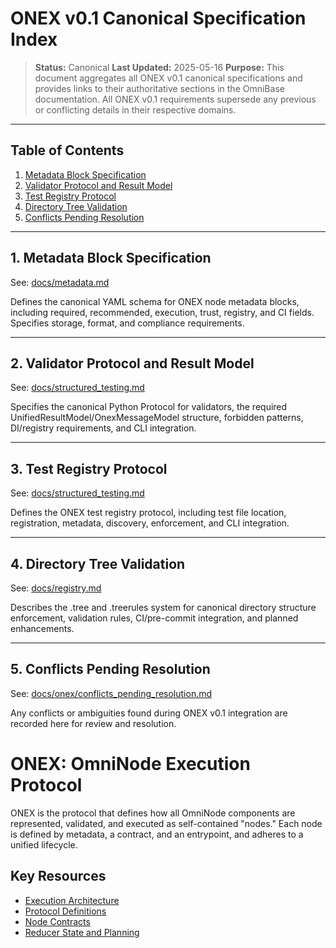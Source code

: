 <!-- === OmniNode:Metadata ===
<!-- metadata_version: 0.1.0 -->
<!-- protocol_version: 0.1.0 -->
<!-- owner: OmniNode Team -->
<!-- copyright: OmniNode Team -->
<!-- schema_version: 0.1.0 -->
<!-- name: index.md -->
<!-- version: 1.0.0 -->
<!-- uuid: 4f0c9972-dc4b-4151-828d-7ec99ae7a737 -->
<!-- author: OmniNode Team -->
<!-- created_at: 2025-05-21T12:41:40.161147 -->
<!-- last_modified_at: 2025-05-21T16:42:46.046730 -->
<!-- description: Stamped by ONEX -->
<!-- state_contract: state_contract://default -->
<!-- lifecycle: active -->
<!-- hash: 760b162092bbaf6dc7b29deba3da286c389ac6923aeef85945ce1f0531231cb7 -->
<!-- entrypoint: {'type': 'python', 'target': 'index.md'} -->
<!-- runtime_language_hint: python>=3.11 -->
<!-- namespace: onex.stamped.index -->
<!-- meta_type: tool -->
<!-- === /OmniNode:Metadata === -->

<!-- === OmniNode:Metadata ===
<!-- metadata_version: 0.1.0 -->
<!-- protocol_version: 0.1.0 -->
<!-- owner: OmniNode Team -->
<!-- copyright: OmniNode Team -->
<!-- schema_version: 0.1.0 -->
<!-- name: index.md -->
<!-- version: 1.0.0 -->
<!-- uuid: 8141b22e-73de-4f5e-80fb-01d0eaa232de -->
<!-- author: OmniNode Team -->
<!-- created_at: 2025-05-21T12:33:43.436693 -->
<!-- last_modified_at: 2025-05-21T16:39:56.514516 -->
<!-- description: Stamped by ONEX -->
<!-- state_contract: state_contract://default -->
<!-- lifecycle: active -->
<!-- hash: eab699d75d6e3145124f47aa35b43aea12d2bff3dc6bf4448e71f7c91bcb9efb -->
<!-- entrypoint: {'type': 'python', 'target': 'index.md'} -->
<!-- runtime_language_hint: python>=3.11 -->
<!-- namespace: onex.stamped.index -->
<!-- meta_type: tool -->
<!-- === /OmniNode:Metadata === -->

<!-- === OmniNode:Metadata ===
<!-- metadata_version: 0.1.0 -->
<!-- protocol_version: 0.1.0 -->
<!-- owner: OmniNode Team -->
<!-- copyright: OmniNode Team -->
<!-- schema_version: 0.1.0 -->
<!-- name: index.md -->
<!-- version: 1.0.0 -->
<!-- uuid: 460ed98c-4f5a-4122-8024-a57a126b3b96 -->
<!-- author: OmniNode Team -->
<!-- created_at: 2025-05-21T09:28:42.664132 -->
<!-- last_modified_at: 2025-05-21T16:24:00.299451 -->
<!-- description: Stamped by ONEX -->
<!-- state_contract: state_contract://default -->
<!-- lifecycle: active -->
<!-- hash: 91a5b77ff5505fe7c40128fbca5309a47b70262d8bf8ee081687dcf24b4711f6 -->
<!-- entrypoint: {'type': 'python', 'target': 'index.md'} -->
<!-- runtime_language_hint: python>=3.11 -->
<!-- namespace: onex.stamped.index -->
<!-- meta_type: tool -->
<!-- === /OmniNode:Metadata === -->

# ONEX v0.1 Canonical Specification Index

> **Status:** Canonical
> **Last Updated:** 2025-05-16
> **Purpose:** This document aggregates all ONEX v0.1 canonical specifications and provides links to their authoritative sections in the OmniBase documentation. All ONEX v0.1 requirements supersede any previous or conflicting details in their respective domains.

---

## Table of Contents

1. [Metadata Block Specification](../metadata.md#onex-v01-canonical-metadata-block-specification)
2. [Validator Protocol and Result Model](../structured_testing.md#onex-v01-canonical-validator-protocol-and-result-model)
3. [Test Registry Protocol](../structured_testing.md#onex-v01-canonical-test-registry-protocol)
4. [Directory Tree Validation](../registry.md#onex-v01-canonical-directory-tree-validation)
5. [Conflicts Pending Resolution](./conflicts_pending_resolution.md)

---

## 1. Metadata Block Specification

See: [docs/metadata.md](../metadata.md#onex-v01-canonical-metadata-block-specification)

Defines the canonical YAML schema for ONEX node metadata blocks, including required, recommended, execution, trust, registry, and CI fields. Specifies storage, format, and compliance requirements.

---

## 2. Validator Protocol and Result Model

See: [docs/structured_testing.md](../structured_testing.md#onex-v01-canonical-validator-protocol-and-result-model)

Specifies the canonical Python Protocol for validators, the required UnifiedResultModel/OnexMessageModel structure, forbidden patterns, DI/registry requirements, and CLI integration.

---

## 3. Test Registry Protocol

See: [docs/structured_testing.md](../structured_testing.md#onex-v01-canonical-test-registry-protocol)

Defines the ONEX test registry protocol, including test file location, registration, metadata, discovery, enforcement, and CLI integration.

---

## 4. Directory Tree Validation

See: [docs/registry.md](../registry.md#onex-v01-canonical-directory-tree-validation)

Describes the .tree and .treerules system for canonical directory structure enforcement, validation rules, CI/pre-commit integration, and planned enhancements.

---

## 5. Conflicts Pending Resolution

See: [docs/onex/conflicts_pending_resolution.md](./conflicts_pending_resolution.md)

Any conflicts or ambiguities found during ONEX v0.1 integration are recorded here for review and resolution.

# ONEX: OmniNode Execution Protocol

ONEX is the protocol that defines how all OmniNode components are represented, validated, and executed as self-contained "nodes." Each node is defined by metadata, a contract, and an entrypoint, and adheres to a unified lifecycle.

## Key Resources

- [Execution Architecture](../milestones/onex_execution_architecture.md)
- [Protocol Definitions](../nodes/protocol_definitions.md)
- [Node Contracts](../nodes/node_contracts.md)
- [Reducer State and Planning](../nodes/state_reducers.md)
